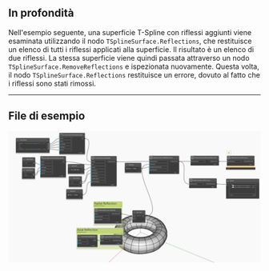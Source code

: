 ## In profondità
Nell'esempio seguente, una superficie T-Spline con riflessi aggiunti viene esaminata utilizzando il nodo `TSplineSurface.Reflections`, che restituisce un elenco di tutti i riflessi applicati alla superficie. Il risultato è un elenco di due riflessi. La stessa superficie viene quindi passata attraverso un nodo `TSplineSurface.RemoveReflections` e ispezionata nuovamente. Questa volta, il nodo `TSplineSurface.Reflections` restituisce un errore, dovuto al fatto che i riflessi sono stati rimossi.
___
## File di esempio

![TSplineSurface.Reflections](./Autodesk.DesignScript.Geometry.TSpline.TSplineSurface.Reflections_img.jpg)
